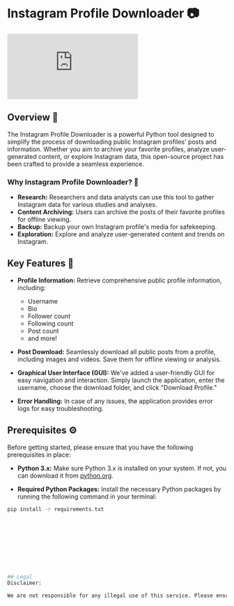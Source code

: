 # Instagram Profile Downloader 📷

![GitHub License](https://github.com/TalosTheMinoan/instagramchecker/blob/main/LICENSE.md)

## Overview 🚀

The Instagram Profile Downloader is a powerful Python tool designed to simplify the process of downloading public Instagram profiles' posts and information. Whether you aim to archive your favorite profiles, analyze user-generated content, or explore Instagram data, this open-source project has been crafted to provide a seamless experience.

### Why Instagram Profile Downloader? 🤔

- **Research:** Researchers and data analysts can use this tool to gather Instagram data for various studies and analyses.
- **Content Archiving:** Users can archive the posts of their favorite profiles for offline viewing.
- **Backup:** Backup your own Instagram profile's media for safekeeping.
- **Exploration:** Explore and analyze user-generated content and trends on Instagram.

## Key Features 🌟

- **Profile Information:** Retrieve comprehensive public profile information, including:
  - Username
  - Bio
  - Follower count
  - Following count
  - Post count
  - and more!

- **Post Download:** Seamlessly download all public posts from a profile, including images and videos. Save them for offline viewing or analysis.

- **Graphical User Interface (GUI):** We've added a user-friendly GUI for easy navigation and interaction. Simply launch the application, enter the username, choose the download folder, and click "Download Profile."

- **Error Handling:** In case of any issues, the application provides error logs for easy troubleshooting.

## Prerequisites ⚙️

Before getting started, please ensure that you have the following prerequisites in place:

- **Python 3.x:** Make sure Python 3.x is installed on your system. If not, you can download it from [python.org](https://www.python.org/downloads/).

- **Required Python Packages:** Install the necessary Python packages by running the following command in your terminal:

```bash
pip install -r requirements.txt










## Legal
Disclaimer:

We are not responsible for any illegal use of this service. Please ensure that you use it responsibly and in accordance with all applicable laws and regulations. By using this service, you agree to comply with these terms and acknowledge that any misuse or illegal activity is solely your responsibility. Always use this service with your full awareness and consent.


